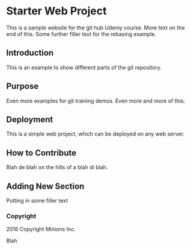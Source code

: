 # Starter Web Project

This is a sample website for the git hub Udemy course. More text on the end of this.
Some further filler text for the rebasing example.

## Introduction

This is an example to show different parts of the git repository.

## Purpose

Even more examples for git training demos. Even more and more of this.

## Deployment

This is a simple web project, which can be deployed on any web server.

## How to Contribute

Blah de blah on the hills of a blah di blah.

## Adding New Section

Putting in some filler text

### Copyright

2016 Copyright Minions Inc.

Blah